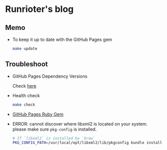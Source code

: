 Runrioter's blog
================

## Memo

* To keep it up to date with the GitHub Pages gem

  ```bash
  make update
  ```

## Troubleshoot

* GitHub Pages Dependency Versions
   
  Check [here](https://pages.github.com/versions/)

* Health check

  ```bash
  make check
  ```

* [GitHub Pages Ruby Gem](https://github.com/github/pages-gem/)

* ERROR: cannot discover where libxml2 is located on your system. please make sure `pkg-config` is installed.

  ```bash
  # If `libxml2` is installed by `brew`
  PKG_CONFIG_PATH=/usr/local/opt/libxml2/lib/pkgconfig bundle install
  ```